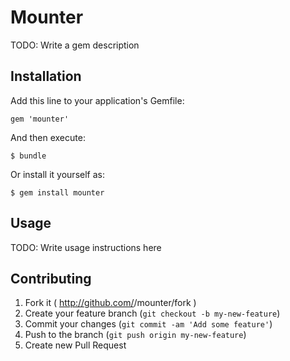# Mounter

TODO: Write a gem description

## Installation

Add this line to your application's Gemfile:

    gem 'mounter'

And then execute:

    $ bundle

Or install it yourself as:

    $ gem install mounter

## Usage

TODO: Write usage instructions here

## Contributing

1. Fork it ( http://github.com/<my-github-username>/mounter/fork )
2. Create your feature branch (`git checkout -b my-new-feature`)
3. Commit your changes (`git commit -am 'Add some feature'`)
4. Push to the branch (`git push origin my-new-feature`)
5. Create new Pull Request
